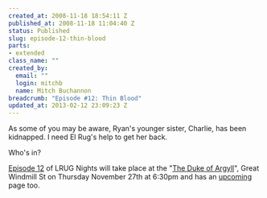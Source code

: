```yaml
--- 
created_at: 2008-11-18 18:54:11 Z
published_at: 2008-11-18 11:04:40 Z
status: Published
slug: episode-12-thin-blood
parts: 
- extended
class_name: ""
created_by: 
  email: ""
  login: mitchb
  name: Mitch Buchannon
breadcrumb: "Episode #12: Thin Blood"
updated_at: 2013-02-12 23:09:23 Z
---
```


As some of you may be aware, Ryan's younger sister, Charlie, has been kidnapped. I need El Rug's help to get her back.

Who's in?

[Episode 12](http://www.tv.com/baywatch-nights/thin-blood/episode/41752/summary.html?tag=ep_list;title;11) of LRUG Nights will take place at the "[The Duke of Argyll](http://www.beerintheevening.com/pubs/s/14/1421/Duke_of_Argyll/Soho)", Great Windmill St on Thursday November 27th at 6:30pm and has an [upcoming](http://upcoming.yahoo.com/event/1368908/) page too.
